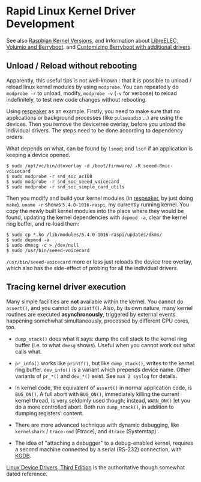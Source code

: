 # Rapid Linux Kernel Driver Development

See also [Raspbian Kernel Versions](Raspbian-Kernel-Releases.md), and Information about [LibreELEC, Volumio and Berryboot](LibreELEC-and-Volumio.md).
and [Customizing Berryboot with additional drivers](Customizing-Berryboot.md).

## Unload / Reload without rebooting

Apparently, this useful tips is not well-known : that it is possible to unload / reload linux kernel modules by using `modprobe`.
You can repeatedly do `modprobe -r` to unload, modify, `modprobe -v` (`-v` for verbose) to reload indefinitely, to test new code changes
without rebooting.

Using [respeaker](https://github.com/respeaker/seeed-voicecard) as an example. Firstly, you need to make sure that
no applications or background processes (like `pulseaudio` ...) are using the devices. Then you remove the devicetree
overlay, before you unload the individual drivers. The steps need to be done according to dependency orders.

What depends on what, can be found by `lsmod`; and `lsof` if an application is keeping a device opened.

```
$ sudo /opt/vc/bin/dtoverlay -d /boot/firmware/ -R seeed-8mic-voicecard
$ sudo modprobe -r snd_soc_ac108
$ sudo modprobe -r snd_soc_seeed_voicecard
$ sudo modprobe -r snd_soc_simple_card_utils
```

Then you modify and build your kernel modules (in [respeaker](https://github.com/respeaker/seeed-voicecard), by just doing `make`).
`uname -r` shows `5.4.0-1016-raspi`, my currently running kernel. You copy the newly built kernel modules into the place where
they would be found, updating the kernel dependencies with `depmod -a`, clear the kernel ring buffer, and re-load them:

```
$ sudo cp *.ko /lib/modules/5.4.0-1016-raspi/updates/dkms/
$ sudo depmod -a
$ sudo dmesg -c > /dev/null
$ sudo /usr/bin/seeed-voicecard
```

`/usr/bin/seeed-voicecard` more or less just reloads the device tree overlay, which also has the side-effect of probing for all the individual drivers.

## Tracing kernel driver execution

Many simple facilities are **not** available within the kernel. You cannot do `assert()`, and you cannot do `printf()`. Also, by its own nature,
many kernel routines are executed **asynchronously**, triggered by external events happening somehwhat simultaneously, processed by different CPU cores, too.

- `dump_stack()` does what it says: dump the call stack to the kernel ring buffer (i.e. to what `dmesg` shows). Useful when you cannot work out what calls what.

- `pr_info()` works like `printf()`, but like `dump_stack()`, writes to the kernel ring buffer. `dev_info()` is a variant which prepends device name.
Other variants of `pr_*()` and `dev_*()` exist. See `man 2 syslog` for details.

- In kernel code, the equivalent of `assert()` in normal application code, is `BUG_ON()`. A full abort with `BUG_ON()`, immediately killing
the current kernel thread, is very seldomly used though; instead, `WARN_ON()` let you do a more controlled abort. Both run `dump_stack()`,
in addition to dumping registers' content.

- There are more advanced technique with dynamic debugging, like `kernelshark` / `trace-cmd` (Ftrace), and `dtrace` (Systemtap) .

- The idea of "attaching a debugger" to a debug-enabled kernel, requires a second machine connected by a serial (RS-232) connection, with [KGDB](http://kgdb.wiki.kernel.org).

[Linux Device Drivers, Third Edition](https://lwn.net/Kernel/LDD3/) is the authoritative though somewhat dated reference.
